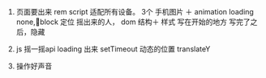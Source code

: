 1. 页面要出来
    rem script 适配所有设备。
    3个 手机图片 ＋ animation
    loading none,block 定位
    摇出来的人， dom
    结构＋ 样式 写在开始的地方
    写完了之后，隐藏

2. js
    摇一摇api
    loading 出来
    setTimeout
    动态的位置 translateY

3. 操作好声音